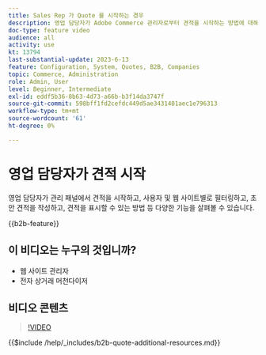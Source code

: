 ```yaml
---
title: Sales Rep 가 Quote 를 시작하는 경우
description: 영업 담당자가 Adobe Commerce 관리자로부터 견적을 시작하는 방법에 대해 알아봅니다
doc-type: feature video
audience: all
activity: use
kt: 13794
last-substantial-update: 2023-6-13
feature: Configuration, System, Quotes, B2B, Companies
topic: Commerce, Administration
role: Admin, User
level: Beginner, Intermediate
exl-id: eddf5b36-8b63-4d73-a66b-b3f14da3747f
source-git-commit: 598bff1fd2cefdc449d5ae3431401aec1e796313
workflow-type: tm+mt
source-wordcount: '61'
ht-degree: 0%

---
```


# 영업 담당자가 견적 시작

영업 담당자가 관리 패널에서 견적을 시작하고, 사용자 및 웹 사이트별로 필터링하고, 초안 견적을 작성하고, 견적을 표시할 수 있는 방법 등 다양한 기능을 살펴볼 수 있습니다.

{{b2b-feature}}

## 이 비디오는 누구의 것입니까?

- 웹 사이트 관리자
- 전자 상거래 머천다이저

## 비디오 콘텐츠

>[!VIDEO](https://video.tv.adobe.com/v/3420390?learn=on)

{{$include /help/_includes/b2b-quote-additional-resources.md}}
